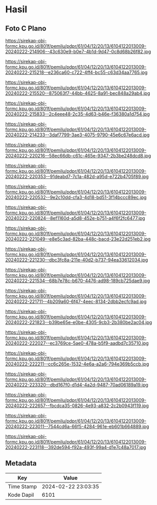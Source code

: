 # Hasil

## Foto C Plano

https://sirekap-obj-formc.kpu.go.id/801f/pemilu/pdpr/61/04/12/20/13/6104122013009-20240222-214906--43c630e9-b0e7-4b1d-9d47-0c8d68b26f82.jpg

https://sirekap-obj-formc.kpu.go.id/801f/pemilu/pdpr/61/04/12/20/13/6104122013009-20240222-215218--e236ca60-c722-4ff4-bc55-c63d34aa7765.jpg

https://sirekap-obj-formc.kpu.go.id/801f/pemilu/pdpr/61/04/12/20/13/6104122013009-20240222-215520--875063f7-44bb-4625-8a91-bec848a29ab4.jpg

https://sirekap-obj-formc.kpu.go.id/801f/pemilu/pdpr/61/04/12/20/13/6104122013009-20240222-215833--2c4eee48-2c35-4d63-b46e-f36380a1d754.jpg

https://sirekap-obj-formc.kpu.go.id/801f/pemilu/pdpr/61/04/12/20/13/6104122013009-20240222-214233--3daf7799-3ae3-4075-9790-45e6c67e6acd.jpg

https://sirekap-obj-formc.kpu.go.id/801f/pemilu/pdpr/61/04/12/20/13/6104122013009-20240222-220216--58ec66db-c61c-465e-9347-2b3be248dcd8.jpg

https://sirekap-obj-formc.kpu.go.id/801f/pemilu/pdpr/61/04/12/20/13/6104122013009-20240222-220353--91deabd7-7c1a-482d-a95d-e722b4705f89.jpg

https://sirekap-obj-formc.kpu.go.id/801f/pemilu/pdpr/61/04/12/20/13/6104122013009-20240222-220532--9e2c10dd-cfa3-4d18-bd51-3f14bccc89ec.jpg

https://sirekap-obj-formc.kpu.go.id/801f/pemilu/pdpr/61/04/12/20/13/6104122013009-20240222-220824--8ef1160d-a5d8-452e-b751-a4f6f2fc6477.jpg

https://sirekap-obj-formc.kpu.go.id/801f/pemilu/pdpr/61/04/12/20/13/6104122013009-20240222-221049--e8e5c3ad-82ba-448c-bacd-23e22d251eb2.jpg

https://sirekap-obj-formc.kpu.go.id/801f/pemilu/pdpr/61/04/12/20/13/6104122013009-20240222-221230--dbc3fc8a-211e-40d2-b737-94ea33612034.jpg

https://sirekap-obj-formc.kpu.go.id/801f/pemilu/pdpr/61/04/12/20/13/6104122013009-20240222-221534--68b7e78c-b670-4476-ad98-189cb725dae9.jpg

https://sirekap-obj-formc.kpu.go.id/801f/pemilu/pdpr/61/04/12/20/13/6104122013009-20240222-221711--4b209a60-6f47-4eec-8134-2dbb2ecfc9ad.jpg

https://sirekap-obj-formc.kpu.go.id/801f/pemilu/pdpr/61/04/12/20/13/6104122013009-20240222-221823--b39be65e-e0be-4305-9cb3-2b380be2ac04.jpg

https://sirekap-obj-formc.kpu.go.id/801f/pemilu/pdpr/61/04/12/20/13/6104122013009-20240222-222027--ec3769ce-5ae0-478a-b5f9-aadbd7c35710.jpg

https://sirekap-obj-formc.kpu.go.id/801f/pemilu/pdpr/61/04/12/20/13/6104122013009-20240222-222211--cc6c265e-1532-4e6a-a2a6-794e369b5ccb.jpg

https://sirekap-obj-formc.kpu.go.id/801f/pemilu/pdpr/61/04/12/20/13/6104122013009-20240222-223320--dbd167f0-d1d4-4a2d-9487-70ad06189a19.jpg

https://sirekap-obj-formc.kpu.go.id/801f/pemilu/pdpr/61/04/12/20/13/6104122013009-20240222-222657--fbcdca35-0826-4e93-a832-2c2b0943f119.jpg

https://sirekap-obj-formc.kpu.go.id/801f/pemilu/pdpr/61/04/12/20/13/6104122013009-20240222-223011--7544cd6a-66f5-4284-961e-eb601b664889.jpg

https://sirekap-obj-formc.kpu.go.id/801f/pemilu/pdpr/61/04/12/20/13/6104122013009-20240222-223118--392de594-f92a-493f-99a4-d1e7c48a7017.jpg


## Metadata

| Key        | Value               |
| ---------- | ------------------- |
| Time Stamp | 2024-02-22 23:03:35 |
| Kode Dapil | 6101                |



